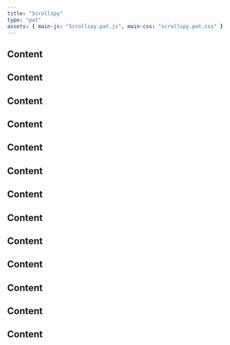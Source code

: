 ```yaml
---
title: "Scrollspy"
type: "pat"
assets: { main-js: "Scrollspy.pat.js", main-css: "scrollspy.pat.css" }
---
```


<div class="pat-scrollspy_base" data-js-pat="Scrollspy">
  <div class="box">
    <h2>Content</h2>
  </div>
  <div class="box">
    <h2>Content</h2>
  </div>
  <div class="box">
    <h2>Content</h2>
  </div>
  <div class="box">
    <h2>Content</h2>
  </div>
  <div class="box">
    <h2>Content</h2>
  </div>
  <div class="box">
    <h2>Content</h2>
  </div>
  <div class="box">
    <h2>Content</h2>
  </div>
  <div class="box">
    <h2>Content</h2>
  </div>
  <div class="box">
    <h2>Content</h2>
  </div>
  <div class="box">
    <h2>Content</h2>
  </div>
  <div class="box">
    <h2>Content</h2>
  </div>
  <div class="box">
    <h2>Content</h2>
  </div>
  <div class="box">
    <h2>Content</h2>
  </div>
</div>